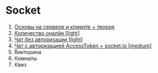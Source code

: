 # Socket

1. [Основы на сервере и клиенте + теория](./BASE.MD)
2. [Количество оналйн [light]](./COUNT_ONLINE.MD)  
3. [Чат без авторизации [light]](./CHAT.MD)
4. [Чат c авторизацией AccessToken + socket.io [medium]](./CHAT_USERS.MD)
5. Викторина
6. Комнаты
7. Квиз